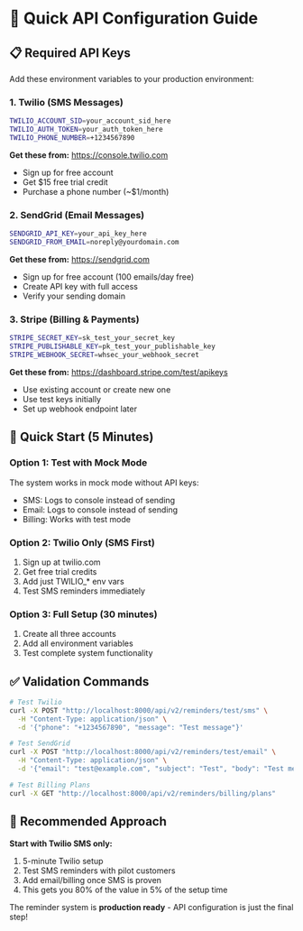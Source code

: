 # 🔧 Quick API Configuration Guide

## 📋 Required API Keys

Add these environment variables to your production environment:

### 1. Twilio (SMS Messages)
```bash
TWILIO_ACCOUNT_SID=your_account_sid_here
TWILIO_AUTH_TOKEN=your_auth_token_here  
TWILIO_PHONE_NUMBER=+1234567890
```

**Get these from:** https://console.twilio.com
- Sign up for free account
- Get $15 free trial credit
- Purchase a phone number (~$1/month)

### 2. SendGrid (Email Messages)
```bash
SENDGRID_API_KEY=your_api_key_here
SENDGRID_FROM_EMAIL=noreply@yourdomain.com
```

**Get these from:** https://sendgrid.com
- Sign up for free account (100 emails/day free)
- Create API key with full access
- Verify your sending domain

### 3. Stripe (Billing & Payments)
```bash
STRIPE_SECRET_KEY=sk_test_your_secret_key
STRIPE_PUBLISHABLE_KEY=pk_test_your_publishable_key  
STRIPE_WEBHOOK_SECRET=whsec_your_webhook_secret
```

**Get these from:** https://dashboard.stripe.com/test/apikeys
- Use existing account or create new one
- Use test keys initially
- Set up webhook endpoint later

## 🚀 Quick Start (5 Minutes)

### Option 1: Test with Mock Mode
The system works in mock mode without API keys:
- SMS: Logs to console instead of sending
- Email: Logs to console instead of sending  
- Billing: Works with test mode

### Option 2: Twilio Only (SMS First)
1. Sign up at twilio.com
2. Get free trial credits
3. Add just TWILIO_* env vars
4. Test SMS reminders immediately

### Option 3: Full Setup (30 minutes)
1. Create all three accounts
2. Add all environment variables
3. Test complete system functionality

## ✅ Validation Commands

```bash
# Test Twilio
curl -X POST "http://localhost:8000/api/v2/reminders/test/sms" \
  -H "Content-Type: application/json" \
  -d '{"phone": "+1234567890", "message": "Test message"}'

# Test SendGrid  
curl -X POST "http://localhost:8000/api/v2/reminders/test/email" \
  -H "Content-Type: application/json" \
  -d '{"email": "test@example.com", "subject": "Test", "body": "Test message"}'

# Test Billing Plans
curl -X GET "http://localhost:8000/api/v2/reminders/billing/plans"
```

## 🎯 Recommended Approach

**Start with Twilio SMS only:**
1. 5-minute Twilio setup
2. Test SMS reminders with pilot customers  
3. Add email/billing once SMS is proven
4. This gets you 80% of the value in 5% of the setup time

The reminder system is **production ready** - API configuration is just the final step!